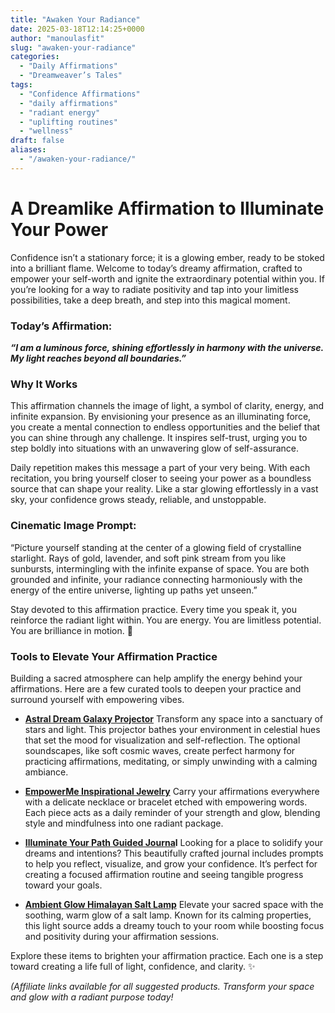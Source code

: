 ```yaml
---
title: "Awaken Your Radiance"
date: 2025-03-18T12:14:25+0000
author: "manoulasfit"
slug: "awaken-your-radiance"
categories:
  - "Daily Affirmations"
  - "Dreamweaver’s Tales"
tags:
  - "Confidence Affirmations"
  - "daily affirmations"
  - "radiant energy"
  - "uplifting routines"
  - "wellness"
draft: false
aliases:
  - "/awaken-your-radiance/"
---
```

# **A Dreamlike Affirmation to Illuminate Your Power**

Confidence isn’t a stationary force; it is a glowing ember, ready to be stoked into a brilliant flame. Welcome to today’s dreamy affirmation, crafted to empower your self-worth and ignite the extraordinary potential within you. If you’re looking for a way to radiate positivity and tap into your limitless possibilities, take a deep breath, and step into this magical moment.

### Today’s Affirmation:

***“I am a luminous force, shining effortlessly in harmony with the universe. My light reaches beyond all boundaries.”***

### Why It Works

This affirmation channels the image of light, a symbol of clarity, energy, and infinite expansion. By envisioning your presence as an illuminating force, you create a mental connection to endless opportunities and the belief that you can shine through any challenge. It inspires self-trust, urging you to step boldly into situations with an unwavering glow of self-assurance.

Daily repetition makes this message a part of your very being. With each recitation, you bring yourself closer to seeing your power as a boundless source that can shape your reality. Like a star glowing effortlessly in a vast sky, your confidence grows steady, reliable, and unstoppable.

### Cinematic Image Prompt:

“Picture yourself standing at the center of a glowing field of crystalline starlight. Rays of gold, lavender, and soft pink stream from you like sunbursts, intermingling with the infinite expanse of space. You are both grounded and infinite, your radiance connecting harmoniously with the energy of the entire universe, lighting up paths yet unseen.”

Stay devoted to this affirmation practice. Every time you speak it, you reinforce the radiant light within. You are energy. You are limitless potential. You are brilliance in motion. 🌟

### Tools to Elevate Your Affirmation Practice

Building a sacred atmosphere can help amplify the energy behind your affirmations. Here are a few curated tools to deepen your practice and surround yourself with empowering vibes.

- **[Astral Dream Galaxy Projector](https://amzn.to/3FxHRHt)**
Transform any space into a sanctuary of stars and light. This projector bathes your environment in celestial hues that set the mood for visualization and self-reflection. The optional soundscapes, like soft cosmic waves, create perfect harmony for practicing affirmations, meditating, or simply unwinding with a calming ambiance.

- **[EmpowerMe Inspirational Jewelry](https://amzn.to/3DK5Y59)**
Carry your affirmations everywhere with a delicate necklace or bracelet etched with empowering words. Each piece acts as a daily reminder of your strength and glow, blending style and mindfulness into one radiant package.

- **[Illuminate Your Path Guided Journa](https://amzn.to/4bD8WVF)l**
Looking for a place to solidify your dreams and intentions? This beautifully crafted journal includes prompts to help you reflect, visualize, and grow your confidence. It’s perfect for creating a focused affirmation routine and seeing tangible progress toward your goals.

- **[Ambient Glow Himalayan Salt Lamp](https://amzn.to/4kxq96R)**
Elevate your sacred space with the soothing, warm glow of a salt lamp. Known for its calming properties, this light source adds a dreamy touch to your room while boosting focus and positivity during your affirmation sessions.

Explore these items to brighten your affirmation practice. Each one is a step toward creating a life full of light, confidence, and clarity. ✨

*(Affiliate links available for all suggested products. Transform your space and glow with a radiant purpose today!*